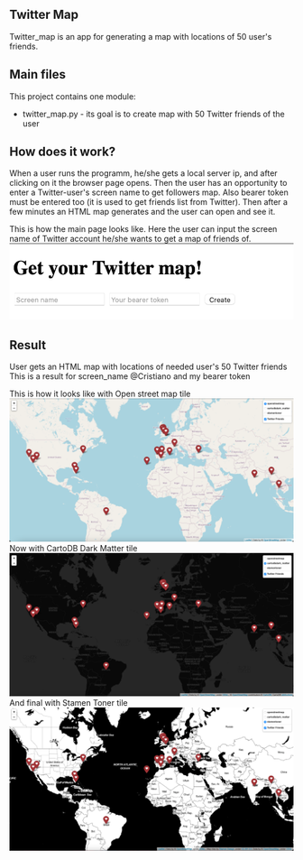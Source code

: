 ## Twitter Map

Twitter_map is an app for generating a map with locations of 50 user's friends.

## Main files

This project contains one module:
- twitter_map.py - its goal is to create map with 50 Twitter friends of the user

## How does it work?

When a user runs the programm, he/she gets a local server ip, and after
clicking on it the browser page opens. Then the user has an opportunity to
enter a Twitter-user's screen name to get followers map. Also bearer token must
be entered too (it is used to get friends list from Twitter). Then after a few
minutes an HTML map generates and the user can open and see it.

This is how the main page looks like. Here the user can input the screen name
of Twitter account he/she wants to get a map of friends of.
![text](menu.png?raw=true "text")

## Result
User gets an HTML map with locations of needed user's 50 Twitter friends
This is a result for screen_name @Cristiano and my bearer token

This is how it looks like with Open street map tile
![text](openstreetmap.png?raw=true "text")
Now with CartoDB Dark Matter tile
![text](cartodbdark_mattermap.png?raw=true "text")
And final with Stamen Toner tile
![text](stamentonermap.png?raw=true "text")